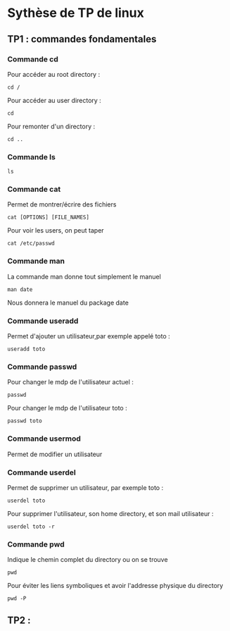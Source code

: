 # Sythèse de TP de linux

## TP1 : commandes fondamentales

### Commande cd 

Pour accéder au root directory :

```
cd /
```
Pour accéder au user directory :

```
cd
```

Pour remonter d'un directory :

```
cd ..
```

### Commande ls

```
ls
```

### Commande cat

Permet de montrer/écrire des fichiers

```
cat [OPTIONS] [FILE_NAMES]
```

Pour voir les users, on peut taper 

```
cat /etc/passwd
```

### Commande man 

La commande man donne tout simplement le manuel
```
man date
```
Nous donnera le manuel du package date

### Commande useradd

Permet d'ajouter un utilisateur,par exemple appelé toto :

```
useradd toto
```

### Commande passwd

Pour changer le mdp de l'utilisateur actuel :

```
passwd 
```

Pour changer le mdp de l'utilisateur toto :

```
passwd toto
```

### Commande usermod

Permet de modifier un utilisateur

### Commande userdel

Permet de supprimer un utilisateur, par exemple toto :

```
userdel toto
```

Pour supprimer l'utilisateur, son home directory, et son mail utilisateur :

```
userdel toto -r
```
### Commande pwd

Indique le chemin complet du directory ou on se trouve

```
pwd
```

Pour éviter les liens symboliques et avoir l'addresse physique du directory
```
pwd -P
```

## TP2 : 